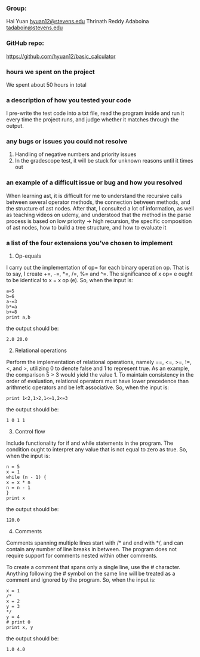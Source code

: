 ### Group:

Hai Yuan hyuan12@stevens.edu    Thrinath Reddy Adaboina tadaboin@stevens.edu

### GitHub repo:

https://github.com/hyuan12/basic_calculator

### hours we spent on the project

We spent about 50 hours in total

### a description of how you tested your code

I pre-write the test code into a txt file, read the program inside and run it every time the project runs, and judge whether it matches through the output.

### any bugs or issues you could not resolve

1) Handling of negative numbers and priority issues
2) In the gradescope test, it will be stuck for unknown reasons until it times out

### an example of a difficult issue or bug and how you resolved

When learning ast, it is difficult for me to understand the recursive calls between several operator methods, the connection between methods, and the structure of ast nodes. After that, I consulted a lot of information, as well as teaching videos on udemy, and understood that the method in the parse process is based on low priority -> high recursion, the specific composition of ast nodes, how to build a tree structure, and how to evaluate it

### a list of the four extensions you’ve chosen to implement

1) Op-equals

I carry out the implementation of op= for each binary operation op. That is to say, I create +=, -=, *=, /=, %= and ^=. The significance of x op= e ought to be identical to x = x op (e). So, when the input is:

```
a=5
b=6
a-=3
b*=a
b+=8
print a,b
```
the output should be:

```
2.0 20.0
```

2) Relational operations

Perform the implementation of relational operations, namely ==, <=, >=, !=, <, and >, utilizing 0 to denote false and 1 to represent true. As an example, the comparison 5 > 3 would yield the value 1. To maintain consistency in the order of evaluation, relational operators must have lower precedence than arithmetic operators and be left associative. So, when the input is:

```
print 1<2,1>2,1<=1,2<=3
```

the output should be:

```
1 0 1 1
```

3) Control flow

Include functionality for if and while statements in the program. The condition ought to interpret any value that is not equal to zero as true. So, when the input is:

```
n = 5
x = 1
while (n - 1) {
x = x * n
n = n - 1
}
print x
```

the output should be:

```
120.0
```

4) Comments

Comments spanning multiple lines start with /* and end with */, and can contain any number of line breaks in between. The program does not require support for comments nested within other comments.

To create a comment that spans only a single line, use the # character. Anything following the # symbol on the same line will be treated as a comment and ignored by the program. So, when the input is:

```
x = 1
/*
x = 2
y = 3
*/
y = 4
# print 0
print x, y
```
the output should be:

```
1.0 4.0
```


